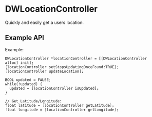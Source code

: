 # DWLocationController

Quickly and easily get a users location.

## Example API

Example:

    DWLocationController *locationController = [[DWLocationController alloc] init];
    [locationController setStopsUpdatingOnceFound:TRUE];
    [locationController updateLocation];
    
    BOOL updated = FALSE;
    while(!updated) {
      updated = [locationController isUpdated];
    }

    // Get Latitude/Longitude:
    float latitude = [locationController getLatitude];
    float longitude = [locationController getLongitude];


